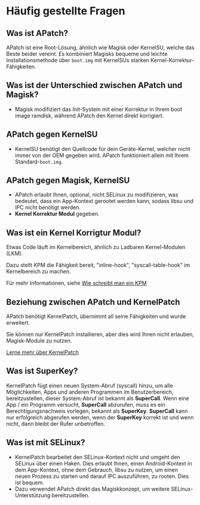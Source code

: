 # Häufig gestellte Fragen


## Was ist APatch?
APatch ist eine Root-Lösung, ähnlich wie Magisk oder KernelSU, welche das Beste beider vereint.
Es kombiniert Magisks bequeme und leichte Installationsmethode über `boot.img` mit KernelSUs starken Kernel-Korrektur-Fähigkeiten.


## Was ist der Unterschied zwischen APatch und Magisk?
- Magisk modifiziert das Init-System mit einer Korrektur in Ihrem boot image ramdisk, während APatch den Kernel direkt korrigiert.


## APatch gegen KernelSU
- KernelSU benötigt den Quellcode für dein Geräte-Kernel, welcher nicht immer von der OEM gegeben wird. APatch funktioniert allein mit Ihrem Standard-`boot.img`.


## APatch gegen Magisk, KernelSU
- APatch erlaubt Ihnen, optional, nicht SELinux zu modifizieren, was bedeutet, dass ein App-Kontext gerootet werden kann, sodass libsu und IPC nicht benötigt werden.
- **Kernel Korrektur Modul** gegeben.


## Was ist ein Kernel Korrigtur Modul?
Etwas Code läuft im Kernelbereich, ähnlich zu Ladbaren Kernel-Modulen (LKM).

Dazu stellt KPM die Fähigkeit bereit, "inline-hook", "syscall-table-hook" im Kernelbereich zu machen.

Für mehr Informationen, siehe [Wie schreibt man ein KPM](https://github.com/bmax121/KernelPatch/blob/main/doc/module.md)


## Beziehung zwischen APatch und KernelPatch

APatch benötigt KernelPatch, übernimmt all seine Fähigkeiten und wurde erweitert.

Sie können nur KernelPatch installieren, aber dies wird Ihnen nicht erlauben, Magisk-Module zu nutzen.

[Lerne mehr über KernelPatch](https://github.com/bmax121/KernelPatch)


## Was ist SuperKey?
KernelPatch fügt einen neuen System-Abruf (syscall) hinzu, um alle Möglichkeiten, Apps und anderen Programmen im Benutzerbereich, bereitzustellen, dieser System-Abruf ist bekannt als **SuperCall**.
Wenn eine App / ein Programm versucht, **SuperCall** abzurufen, muss es ein Berechtigungsnachweis vorlegen, bekannt als **SuperKey**.
**SuperCall** kann nur erfolgreich abgerufen werden, wenn der **SuperKey** korrekt ist und wenn nicht, dann bleibt der Rufer unbetroffen.


## Was ist mit SELinux?
- KernelPatch bearbeitet den SELinux-Kontext nicht und umgeht den SELinux über einen Haken.
  Dies erlaubt Ihnen, einen Android-Kontext in dem App-Kontext, ohne dem Gebrauch, libsu zu nutzen, um einen neuen Prozess zu starten und darauf IPC auszuführen, zu rooten.
  Dies ist bequem.
- Dazu verwendet APatch direkt das Magiskkonzept, um weitere SELinux-Unterstützung bereitzustellen.
